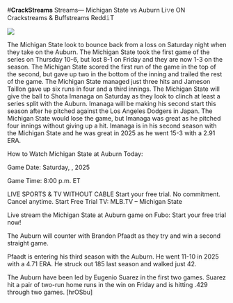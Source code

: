#𝐂𝐫𝐚𝐜𝐤𝐒𝐭𝐫𝐞𝐚𝐦𝐬 Streams— Michigan State vs Auburn Li𝚟e ON Crackstreams & Buffstreams Redd𝚒T  
  
  
[![](https://i.imgur.com/qSNzIqt.png)](https://movie.rssnews.media/mHgtGkVW.php)  
  
The Michigan State look to bounce back from a loss on Saturday night when they take on the Auburn. The Michigan State took the first game of the series on Thursday 10-6, but lost 8-1 on Friday and they are now 1-3 on the season. The Michigan State scored the first run of the game in the top of the second, but gave up two in the bottom of the inning and trailed the rest of the game. The Michigan State managed just three hits and Jameson Taillon gave up six runs in four and a third innings. The Michigan State will give the ball to Shota Imanaga on Saturday as they look to clinch at least a series split with the Auburn. Imanaga will be making his second start this season after he pitched against the Los Angeles Dodgers in Japan. The Michigan State would lose the game, but Imanaga was great as he pitched four innings without giving up a hit. Imanaga is in his second season with the Michigan State and he was great in 2025 as he went 15-3 with a 2.91 ERA.

How to Watch Michigan State at Auburn Today:

Game Date: Saturday, , 2025

Game Time: 8:00 p.m. ET

LIVE SPORTS & TV WITHOUT CABLE
Start your free trial. No commitment. Cancel anytime.
Start Free Trial
TV: MLB.TV – Michigan State

Live stream the Michigan State at Auburn game on Fubo: Start your free trial now!

The Auburn will counter with Brandon Pfaadt as they try and win a second straight game.

Pfaadt is entering his third season with the Auburn. He went 11-10 in 2025 with a 4.71 ERA. He struck out 185 last season and walked just 42.

The Auburn have been led by Eugenio Suarez in the first two games. Suarez hit a pair of two-run home runs in the win on Friday and is hitting .429 through two games. [hrOSbu]